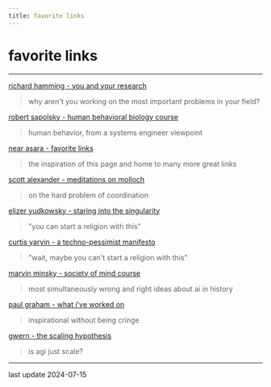 ```yaml
---
title: favorite links
---
```


# favorite links

---

[richard hamming - you and your research](https://gwern.net/doc/science/1986-hamming)
>why aren't you working on the most important problems in your field?

[robert sapolsky - human behavioral biology course](https://www.youtube.com/watch?v=nnnigh9g6fa&list=pl848f2368c90ddc3d)
>human behavior, from a systems engineer viewpoint

[near asara - favorite links](https://near.blog/my-favorite-links/)
>the inspiration of this page and home to many more great links

[scott alexander - meditations on molloch](https://slatestarcodex.com/2014/07/30/meditations-on-moloch/)
>on the hard problem of coordination

[elizer yudkowsky - staring into the singularity](https://slatestarcodex.com/2014/07/30/meditations-on-moloch/)
>"you can start a religion with this"

[curtis yarvin -  a techno-pessimist manifesto](https://graymirror.substack.com/p/a-techno-pessimist-manifesto)
>"wait, maybe you can't start a religion with this"

[marvin minsky - society of mind course](https://www.youtube.com/watch?v=-pb3z2w9gdg&list=plul4u3cngp61e-vncdv0w5xpsibynjdku)
>most simultaneously wrong and right ideas about ai in history

[paul graham - what i've worked on](https://paulgraham.com/worked.html)
>inspirational without being cringe

[gwern - the scaling hypothesis](https://gwern.net/scaling-hypothesis)
>is agi just scale?

---

last update 2024-07-15

